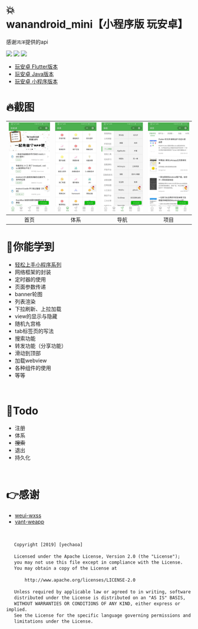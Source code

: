 # :collision:wanandroid_mini【小程序版 玩安卓】

感谢`鸿洋`提供的api

![](https://img.shields.io/badge/language-小程序-orange.svg)
![](https://img.shields.io/hexpm/l/plug.svg)
![](https://img.shields.io/badge/CSDN-yechaoa-green.svg)

* [玩安卓 Flutter版本](https://github.com/yechaoa/wanandroid_flutter)
* [玩安卓 Java版本](https://github.com/yechaoa/WanAndroidClient)
* [玩安卓 小程序版本](https://github.com/yechaoa/wanandroid_mini)


# :fire:截图

| <img src="/screenshot/1.jpg" width="285"/> | <img src="/screenshot/2.jpg" width="285"/> | <img src="/screenshot/3.jpg" width="285"/> | <img src="/screenshot/4.jpg" width="285"/> |
| :--: | :--: | :--: | :--: |
| 首页 | 体系 | 导航 | 项目 |


# :beers:你能学到

* [轻松上手小程序系列](https://blog.csdn.net/yechaoa/article/category/6503925)
* 网络框架的封装
* 定时器的使用
* 页面参数传递
* banner轮图
* 列表渲染
* 下拉刷新、上拉加载
* view的显示与隐藏
* 随机九宫格
* tab标签页的写法
* 搜索功能
* 转发功能（分享功能）
* 滑动到顶部
* 加载webview
* 各种组件的使用
* 等等

<br>

# :pencil:Todo

- 注册
- 体系
- ~~搜索~~
- 退出
- 持久化

<br>

# :point_right:感谢

* [weui-wxss](https://github.com/Tencent/weui-wxss/)
* [vant-weapp](https://github.com/youzan/vant-weapp)


<br>

```
   Copyright [2019] [yechaoa]

   Licensed under the Apache License, Version 2.0 (the "License");
   you may not use this file except in compliance with the License.
   You may obtain a copy of the License at

       http://www.apache.org/licenses/LICENSE-2.0

   Unless required by applicable law or agreed to in writing, software
   distributed under the License is distributed on an "AS IS" BASIS,
   WITHOUT WARRANTIES OR CONDITIONS OF ANY KIND, either express or implied.
   See the License for the specific language governing permissions and
   limitations under the License.

```
